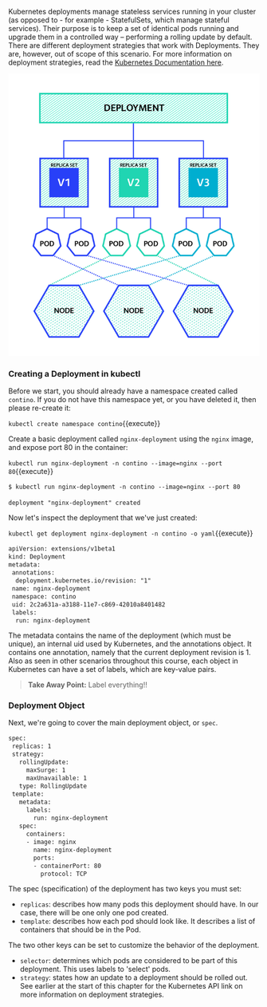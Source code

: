 Kubernetes deployments manage stateless services running in your cluster (as opposed to - for example - StatefulSets, which manage stateful services). Their purpose is to keep a set of identical pods running and upgrade them in a controlled way – performing a rolling update by default. There are different deployment strategies that work with Deployments. They are, however, out of scope of this scenario. For more information on deployment strategies, read the [Kubernetes Documentation here](https://kubernetes.io/docs/concepts/workloads/controllers/deployment/#writing-a-deployment-spec).

![Deployments - High Level Overview (image)](assets/deployment-high-level.png)

### Creating a Deployment in kubectl

Before we start, you should already have a namespace created called `contino`. If you do not have this namespace yet, or you have deleted it, then please re-create it:

`kubectl create namespace contino`{{execute}}

Create a basic deployment called `nginx-deployment` using the `nginx` image, and expose port 80 in the container:

`kubectl run nginx-deployment -n contino --image=nginx --port 80`{{execute}}

```
$ kubectl run nginx-deployment -n contino --image=nginx --port 80

deployment "nginx-deployment" created
```

Now let's inspect the deployment that we've just created:

`kubectl get deployment nginx-deployment -n contino -o yaml`{{execute}}

```
apiVersion: extensions/v1beta1
kind: Deployment
metadata:
 annotations:
  deployment.kubernetes.io/revision: "1"
 name: nginx-deployment
 namespace: contino
 uid: 2c2a631a-a3188-11e7-c869-42010a8401482
 labels:
  run: nginx-deployment
```

The metadata contains the name of the deployment (which must be unique), an internal uid used by Kubernetes, and the annotations object. It contains one annotation, namely that the current deployment revision is 1. Also as seen in other scenarios throughout this course, each object in Kubernetes can have a set of labels, which are key-value pairs.

>**Take Away Point:** Label everything!!

### Deployment Object

Next, we're going to cover the main deployment object, or `spec`.

```
spec:
 replicas: 1
 strategy:
   rollingUpdate:
     maxSurge: 1
     maxUnavailable: 1
   type: RollingUpdate
 template:
   metadata:
     labels:
       run: nginx-deployment
   spec:
     containers:
     - image: nginx
       name: nginx-deployment
       ports:
       - containerPort: 80
         protocol: TCP
```

The spec (specification) of the deployment has two keys you must set:

- `replicas`: describes how many pods this deployment should have. In our case, there will be one only one pod created.
- `template`: describes how each pod should look like. It describes a list of containers that should be in the Pod.

The two other keys can be set to customize the behavior of the deployment.

- `selector`: determines which pods are considered to be part of this deployment. This uses labels to 'select' pods.
- `strategy`: states how an update to a deployment should be rolled out. See earlier at the start of this chapter for the Kubernetes API link on more information on deployment strategies.
